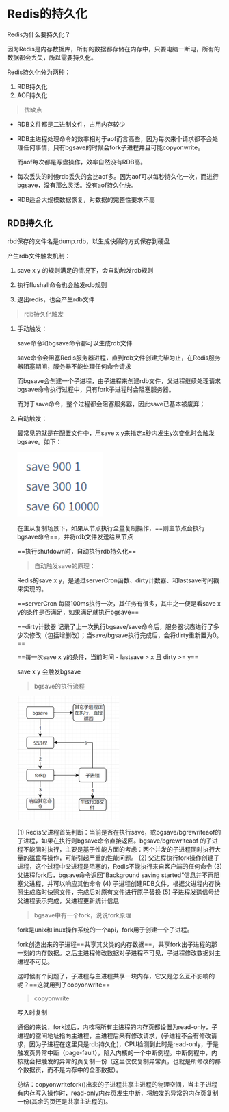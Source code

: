 # Redis的持久化

Redis为什么要持久化？

因为Redis是内存数据库，所有的数据都存储在内存中，只要电脑一断电，所有的数据都会丢失，所以需要持久化。

Redis持久化分为两种：

1. RDB持久化
2. AOF持久化

> 优缺点

- RDB文件都是二进制文件，占用内存较少

- RDB主进程处理命令的效率相对于aof而言高些，因为每次来个请求都不会处理任何事情，只有bgsave的时候会fork子进程并且可能copyonwrite。

  而aof每次都是写盘操作，效率自然没有RDB高。

- 每次丢失的时候rdb丢失的会比aof多。因为aof可以每秒持久化一次，而进行bgsave，没有那么灵活。没有aof持久化快。

- RDB适合大规模数据恢复，对数据的完整性要求不高

  

## RDB持久化

rbd保存的文件名是dump.rdb，以生成快照的方式保存到硬盘

产生rdb文件触发机制：

1. save x y 的规则满足的情况下，会自动触发rdb规则

2. 执行flushall命令也会触发rdb规则
3. 退出redis，也会产生rdb文件

> rdb持久化触发

1. 手动触发：

   save命令和bgsave命令都可以生成rdb文件

   save命令会阻塞Redis服务器进程，直到rdb文件创建完毕为止，在Redis服务器阻塞期间，服务器不能处理任何命令请求

   而bgsave会创建一个子进程，由子进程来创建rdb文件，父进程继续处理请求bgsave命令执行过程中，只有fork子进程时会阻塞服务器。

   而对于save命令，整个过程都会阻塞服务器，因此save已基本被废弃；

2. 自动触发：

   最常见的就是在配置文件中，用save x y来指定x秒内发生y次变化时会触发bgsave。如下：

    ![image-20210309202047155](../00.Image/image-20210309202047155.png)

   在主从复制场景下，如果从节点执行全量复制操作，==则主节点会执行bgsave命令==，并将rdb文件发送给从节点

   ==执行shutdown时，自动执行rdb持久化==

   

   

   

   

   > 自动触发save的原理：

   Redis的save x y，是通过serverCron函数、dirty计数器、和lastsave时间戳来实现的。

   ==serverCron  每隔100ms执行一次，其任务有很多，其中之一便是看save x y的条件是否满足，如果满足就执行bgsave==

   ==dirty计数器 记录了上一次执行bgsave/save命令后，服务器状态进行了多少次修改（包括增删改）；当save/bgsave执行完成后，会将dirty重新置为0。==

   ==每一次save x y的条件，当前时间 - lastsave > x 且 dirty >= y==

   save x y 会触发bgsave

   

   > bgsave的执行流程

    <img src="../00.Image/image-20210309215924923.png" alt="image-20210309215924923" style="zoom: 50%;" />

   (1) Redis父进程首先判断：当前是否在执行save，或bgsave/bgrewriteaof的子进程，如果在执行则bgsave命令直接返回。bgsave/bgrewriteaof 的子进程不能同时执行，主要是基于性能方面的考虑：两个并发的子进程同时执行大量的磁盘写操作，可能引起严重的性能问题。
   (2) 父进程执行fork操作创建子进程，这个过程中父进程是阻塞的，Redis不能执行来自客户端的任何命令
   (3) 父进程fork后，bgsave命令返回”Background saving started”信息并不再阻塞父进程，并可以响应其他命令
   (4) 子进程创建RDB文件，根据父进程内存快照生成临时快照文件，完成后对原有文件进行原子替换
   (5) 子进程发送信号给父进程表示完成，父进程更新统计信息

   

   

   > bgsave中有一个fork，说说fork原理

   fork是unix和linux操作系统的一个api，fork用于创建一个子进程。

   fork创造出来的子进程==共享其父类的内存数据==，共享fork出子进程的那一刻的内存数据。之后主进程修改数据对子进程不可见，子进程修改数据对主进程不可见。

   这时候有个问题了，子进程与主进程共享一块内存，它又是怎么互不影响的呢？==这就用到了copyonwrite==

   

   > copyonwrite

   写入时复制

   通俗的来说，fork过后，内核将所有主进程的内存页都设置为read-only，子进程的空间地址指向主进程，主进程后来有修改请求，(子进程不会有修改请求，因为子进程在这里只是rdb持久化)，CPU检测到此时是read-only，于是触发页异常中断（page-fault），陷入内核的一个中断例程。中断例程中，内核就会把触发的异常的页复制一份（这里仅仅复制异常页，也就是所修改的那个数据页，而不是内存中的全部数据）。

   

   总结：copyonwritefork()出来的子进程共享主进程的物理空间，当主子进程有内存写入操作时，read-only内存页发生中断，将触发的异常的内存页复制一份(其余的页还是共享主进程的)。

   

